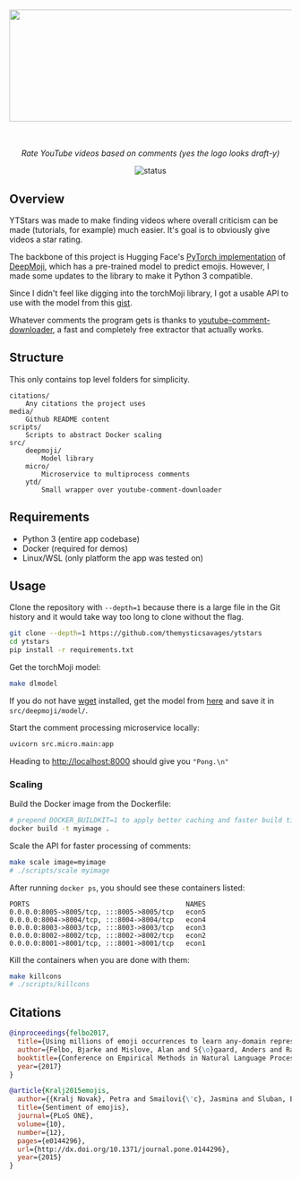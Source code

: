 #

<div align="center">

<img src="https://github.com/themysticsavages/ytstars/blob/main/media/ytstars_logo.png" height=200 width=900>

<i><br><br>Rate YouTube videos based on comments (yes the logo looks draft-y)</i>

![status](https://img.shields.io/badge/status-alpha-orange)
</div>

## Overview

YTStars was made to make finding videos where overall criticism can be made (tutorials, for example) much easier. It's goal is to obviously give videos a star rating.

The backbone of this project is Hugging Face's [PyTorch implementation](https://github.com/huggingface/torchMoji) of [DeepMoji](https://github.com/bfelbo/DeepMoji), which has a pre-trained model to predict emojis. However, I made some updates to the library to make it Python 3 compatible.

Since I didn't feel like digging into the torchMoji library, I got a usable API to use with the model from this [gist](https://gist.github.com/cw75/57ca89cfa496f10c7c7b888ec5703d7f#file-emojize-py).

Whatever comments the program gets is thanks to [youtube-comment-downloader](https://github.com/egbertbouman/youtube-comment-downloader), a fast and completely free extractor that actually works.

## Structure

This only contains top level folders for simplicity.

```text
citations/
    Any citations the project uses
media/
    Github README content
scripts/
    Scripts to abstract Docker scaling
src/
    deepmoji/
        Model library
    micro/
        Microservice to multiprocess comments
    ytd/
        Small wrapper over youtube-comment-downloader
```

## Requirements

- Python 3 (entire app codebase)
- Docker (required for demos)
- Linux/WSL (only platform the app was tested on)

## Usage

Clone the repository with `--depth=1` because there is a large file in the Git history and it would take way too long to clone without the flag.

```bash
git clone --depth=1 https://github.com/themysticsavages/ytstars
cd ytstars
pip install -r requirements.txt
```

Get the torchMoji model:

```bash
make dlmodel
```

If you do not have [wget](https://www.gnu.org/software/wget) installed, get the model from [here](https://dropbox.com/s/q8lax9ary32c7t9/pytorch_model.bin?dl=0) and save it in `src/deepmoji/model/`.

Start the comment processing microservice locally:

```bash
uvicorn src.micro.main:app
```

Heading to [http://localhost:8000](http://localhost:8000) should give you `"Pong.\n"`

### Scaling

Build the Docker image from the Dockerfile:

```bash
# prepend DOCKER_BUILDKIT=1 to apply better caching and faster build times
docker build -t myimage .
```

Scale the API for faster processing of comments:

```bash
make scale image=myimage
# ./scripts/scale myimage
```

After running `docker ps`, you should see these containers listed:

```text
PORTS                                       NAMES
0.0.0.0:8005->8005/tcp, :::8005->8005/tcp   econ5
0.0.0.0:8004->8004/tcp, :::8004->8004/tcp   econ4
0.0.0.0:8003->8003/tcp, :::8003->8003/tcp   econ3
0.0.0.0:8002->8002/tcp, :::8002->8002/tcp   econ2
0.0.0.0:8001->8001/tcp, :::8001->8001/tcp   econ1
```

Kill the containers when you are done with them:

```bash
make killcons
# ./scripts/killcons
```

## Citations

```bibtex
@inproceedings{felbo2017,
  title={Using millions of emoji occurrences to learn any-domain representations for detecting sentiment, emotion and sarcasm},
  author={Felbo, Bjarke and Mislove, Alan and S{\o}gaard, Anders and Rahwan, Iyad and Lehmann, Sune},
  booktitle={Conference on Empirical Methods in Natural Language Processing (EMNLP)},
  year={2017}
}
```

```bibtex
@article{Kralj2015emojis,
  author={{Kralj Novak}, Petra and Smailovi{\'c}, Jasmina and Sluban, Borut and Mozeti\v{c}, Igor},
  title={Sentiment of emojis},
  journal={PLoS ONE},
  volume={10},
  number={12},
  pages={e0144296},
  url={http://dx.doi.org/10.1371/journal.pone.0144296},
  year={2015}
}
```